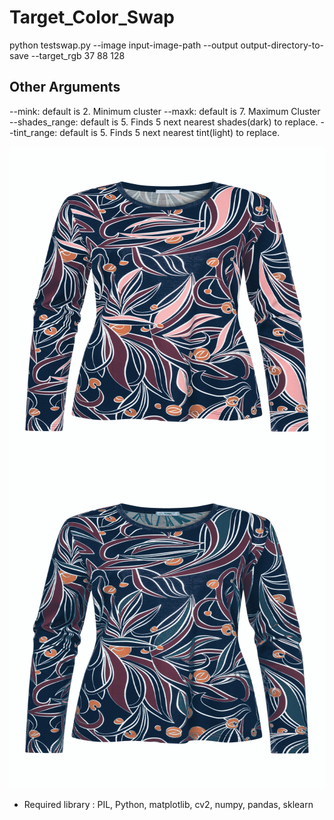 # Target_Color_Swap

python testswap.py --image input-image-path --output output-directory-to-save --target_rgb 37 88 128

## Other Arguments
   --mink: default is 2. Minimum cluster
   --maxk: default is 7. Maximum Cluster
   --shades_range: default is 5. Finds 5 next nearest shades(dark) to replace.
   --tint_range: default is 5. Finds 5 next nearest tint(light) to replace.
    
<p float="left">
    <img src="3a.jpg" title="Source Image"  width="512" height="512">
    <img src="result.jpg" title="Target Image" width="512" height="512">
</p>

  - Required library : PIL, Python, matplotlib, cv2, numpy, pandas, sklearn
